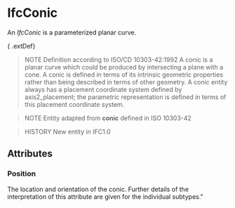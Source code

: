 # IfcConic

An _IfcConic_ is a parameterized planar curve.
<!-- end of short definition -->


{ .extDef}
> NOTE Definition according to ISO/CD 10303-42:1992
> A conic is a planar curve which could be produced by intersecting a plane with a cone. A conic is defined in terms of its intrinsic geometric properties rather than being described in terms of other geometry. A conic entity always has a placement coordinate system defined by axis2_placement; the parametric representation is defined in terms of this placement coordinate system.

> NOTE Entity adapted from **conic** defined in ISO 10303-42

> HISTORY New entity in IFC1.0

## Attributes

### Position
The location and orientation of the conic. Further details of the interpretation of this attribute are given for the individual subtypes."
